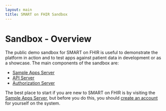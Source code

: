 ```yaml
---
layout: main
title: SMART on FHIR Sandbox
---
```


# Sandbox - Overview

The public demo sandbox for SMART on FHIR is useful to demonstrate
the platform in action and to test apps against patient data
in development or as a showcase. The main components of the sandbox
are:

* [Sample Apps Server](https://fhir.smartplatforms.org)
* [API Server](https://fhir-api.smartplatforms.org)
* [Authorization Server](https://authorize.smartplatforms.org)

The best place to start if you are new to SMART on FHIR is by visiting
the [Sample Apps Server](https://fhir.smartplatforms.org), but before you
do this, you should [create an account]({{site.baseurl}}sandbox/account)
for yourself on the system.